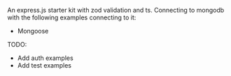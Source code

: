 An express.js starter kit with zod validation and ts. Connecting to mongodb with the following examples connecting to it:
- Mongoose

TODO:
- Add auth examples
- Add test examples
